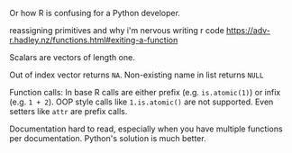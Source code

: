 Or how R is confusing for a Python developer.

reassigning primitives and why i'm nervous writing r code
https://adv-r.hadley.nz/functions.html#exiting-a-function

Scalars are vectors of length one.

Out of index vector returns `NA`.
Non-existing name in list returns `NULL`

Function calls:
In base R calls are either prefix (e.g. `is.atomic(1)`) or infix (e.g. `1 + 2`). OOP style calls like `1.is.atomic()` are not supported. Even setters like `attr` are prefix calls.

Documentation hard to read, especially when you have multiple functions per documentation. Python's solution is much better.